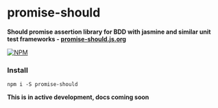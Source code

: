# promise-should

**Should promise assertion library for BDD with jasmine and similar unit test frameworks - [promise-should.js.org](http://promise-should.js.org)**


[![NPM](https://nodei.co/npm/promise-should.png?stars=true&downloads=true)](https://nodei.co/npm/promise-should/)


### Install

`npm i -S promise-should`


**This is in active development, docs coming soon**
